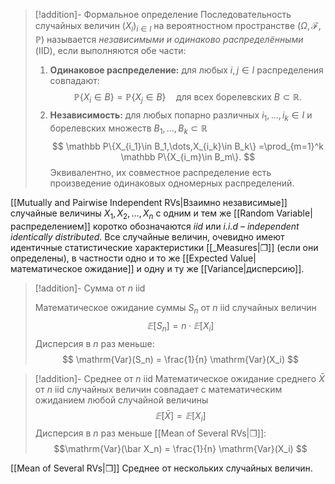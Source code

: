 
>[!addition]- Формальное определение
> Последовательность случайных величин $(X_i)_{i\in I}$ на вероятностном пространстве $(\Omega,\mathcal F,\mathbb P)$ называется *независимыми и одинаково распределёнными* (IID), если выполняются обе части:
> 
> 1. **Одинаковое распределение:** для любых $i,j\in I$ распределения совпадают:
>    $$
>    \mathbb P\{X_i\in B\}=\mathbb P\{X_j\in B\}\quad \text{для всех борелевских } B\subset\mathbb R.
>    $$
> 2. **Независимость:** для любых попарно различных $i_1,\dots,i_k\in I$ и борелевских множеств $B_1,\dots,B_k\subset\mathbb R$
>    $$
>    \mathbb P\{X_{i_1}\in B_1,\dots,X_{i_k}\in B_k\}
>    =\prod_{m=1}^k \mathbb P\{X_{i_m}\in B_m\}.
>    $$
> Эквивалентно, их совместное распределение есть произведение одинаковых одномерных распределений.

[[Mutually and Pairwise Independent RVs|Взаимно независимые]] случайные величины $X_1, X_2, \ldots, X_n$ с одним и тем же [[Random Variable|распределением]] коротко обозначаются *iid* или *i.i.d* – *independent identically distributed*. Все случайные величин, очевидно имеют идентичные статистические характеристики [[_Measures|❐]] (если они определены), в частности одно и то же [[Expected Value|математическое ожидание]] и одну и ту же [[Variance|дисперсию]].


>[!addition]- Сумма от $n$ iid
>
> Математическое ожидание суммы $S_n$ от $n$ iid случайных величин 
> $$
> 𝔼 \left[ S_n\right] = n·𝔼 \left[ X_i \right]
> $$
> Дисперсия в $n$ раз меньше:
> $$
> \mathrm{Var}(S_n) = \frac{1}{n} \mathrm{Var}(X_i)
> $$


>[!addition]- Среднее от $n$ iid
> Математическое ожидание среднего $\bar{X}$ от $n$  iid случайных величин совпадает с математическим ожиданием любой случайной величины 
> $$
> 𝔼 \left[ \bar{X} \right] = 𝔼 \left[ X_i \right]
> $$
> Дисперсия в $n$ раз меньше [[Mean of Several RVs|❐]]: 
> $$\mathrm{Var}(\bar X_n) = \frac{1}{n} \mathrm{Var}(X_i)
> $$ 

[[Mean of Several RVs|❐]] Среднее от нескольких случайных величин.

